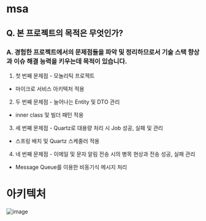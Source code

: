 # msa

## Q. 본 프로젝트의 목적은 무엇인가?

### A. 경험한 프로젝트에서의 문제점들을 파악 및 정리하므로서 기술 스택 향상과 이슈 해결 능력을 키우는데 목적이 있습니다.

1. 첫 번째 문제점 - 모놀리틱 프로젝트
* 마이크로 서비스 아키텍처 적용

2. 두 번째 문제점 - 늘어나는 Entity 및 DTO 관리
* inner class 및 빌더 패턴 적용

3. 세 번째 문제점 - Quartz로 대용량 처리 시 Job 성공, 실패 및 관리
* 스프링 배치 및 Quartz 스케줄러 적용

4. 네 번째 문제점 - 이메일 및 문자 알림 전송 시의 병목 현상과 전송 성공, 실패 관리
* Message Queue를 이용한 비동기식 메시지 처리


# 아키텍처

![image](https://user-images.githubusercontent.com/19419438/160290362-db3e08f3-e246-465b-a18f-a24aecfc07ca.png)
